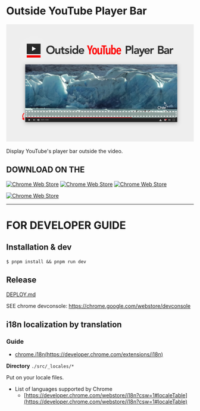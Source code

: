 # Outside YouTube Player Bar

![](https://raw.githubusercontent.com/1natsu172/Outside-YouTube-Player-Bar/master/promo/Screenshot_1280x800-hero.png)

Display YouTube's player bar outside the video.

## DOWNLOAD ON THE 

[![Chrome Web Store](https://img.shields.io/chrome-web-store/v/gmlbhbdkhnfhhmhdjopdbcfliajcafde.svg?style=for-the-badge)](https://chrome.google.com/webstore/detail/outside-youtube-player-ba/gmlbhbdkhnfhhmhdjopdbcfliajcafde)
[![Chrome Web Store](https://img.shields.io/chrome-web-store/users/gmlbhbdkhnfhhmhdjopdbcfliajcafde.svg?style=for-the-badge)](https://chrome.google.com/webstore/detail/outside-youtube-player-ba/gmlbhbdkhnfhhmhdjopdbcfliajcafde)
[![Chrome Web Store](https://img.shields.io/chrome-web-store/stars/gmlbhbdkhnfhhmhdjopdbcfliajcafde.svg?style=for-the-badge)](https://chrome.google.com/webstore/detail/outside-youtube-player-ba/gmlbhbdkhnfhhmhdjopdbcfliajcafde)

[![Chrome Web Store](https://user-images.githubusercontent.com/7282145/43437359-9cef5c20-94c3-11e8-8b77-4e5f818ff6b3.png)](https://chrome.google.com/webstore/detail/outside-youtube-player-ba/gmlbhbdkhnfhhmhdjopdbcfliajcafde)

***

# FOR DEVELOPER GUIDE

## Installation & dev

	$ pnpm install && pnpm run dev

## Release

[DEPLOY.md](./DEPLOY.md)

SEE chrome devconsole: https://chrome.google.com/webstore/devconsole

## i18n localization by translation

### Guide

* [chrome.i18n(https://developer.chrome.com/extensions/i18n)](https://developer.chrome.com/extensions/i18n)

**Directory** `./src/_locales/*`

Put on your locale files. 

* List of languages supported by Chrome
    * [https://developer.chrome.com/webstore/i18n?csw=1#localeTable](https://developer.chrome.com/webstore/i18n?csw=1#localeTable)
